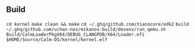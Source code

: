 ## Build
`cd kernel` 
`make clean && make`
`cd ~/.ghq/github.com/tianocore/edk2`
`build`
`~/.ghq/github.com/uchan-nos/mikanos-build/devenv/run_qemu.sh Build/CalmLoaderPkgX64/DEBUG_CLANGPDB/X64/Loader.efi $HOME/Source/Calm-OS/kernel/kernel.elf`